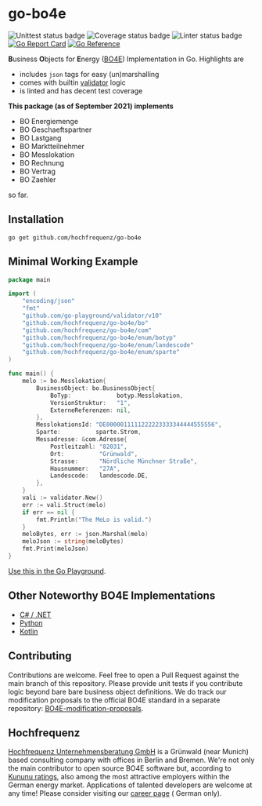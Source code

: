 # go-bo4e

![Unittest status badge](https://github.com/Hochfrequenz/go-bo4e/workflows/Unittests/badge.svg)
![Coverage status badge](https://github.com/Hochfrequenz/go-bo4e/workflows/coverage/badge.svg)
![Linter status badge](https://github.com/Hochfrequenz/go-bo4e/workflows/golangci-lint/badge.svg)
[![Go Report Card](https://goreportcard.com/badge/github.com/Hochfrequenz/go-bo4e)](https://goreportcard.com/report/github.com/Hochfrequenz/go-bo4e)
[![Go Reference](https://pkg.go.dev/badge/github.com/hochfrequenz/go-bo4e.svg)](https://pkg.go.dev/github.com/hochfrequenz/go-bo4e)

**B**usiness **O**bjects for **E**nergy ([BO4E](https://www.bo4e.de/)) Implementation in Go. Highlights are

- includes `json` tags for easy (un)marshalling
- comes with builtin [validator](https://github.com/go-playground/validator) logic
- is linted and has decent test coverage

**This package (as of September 2021) implements**

- BO Energiemenge
- BO Geschaeftspartner
- BO Lastgang
- BO Marktteilnehmer
- BO Messlokation
- BO Rechnung
- BO Vertrag
- BO Zaehler

so far.

## Installation

```
go get github.com/hochfrequenz/go-bo4e
```

## Minimal Working Example

```go
package main

import (
	"encoding/json"
	"fmt"
	"github.com/go-playground/validator/v10"
	"github.com/hochfrequenz/go-bo4e/bo"
	"github.com/hochfrequenz/go-bo4e/com"
	"github.com/hochfrequenz/go-bo4e/enum/botyp"
	"github.com/hochfrequenz/go-bo4e/enum/landescode"
	"github.com/hochfrequenz/go-bo4e/enum/sparte"
)

func main() {
	melo := bo.Messlokation{
		BusinessObject: bo.BusinessObject{
			BoTyp:             botyp.Messlokation,
			VersionStruktur:   "1",
			ExterneReferenzen: nil,
		},
		MesslokationsId: "DE0000011111222223333344444555556",
		Sparte:          sparte.Strom,
		Messadresse: &com.Adresse{
			Postleitzahl: "82031",
			Ort:          "Grünwald",
			Strasse:      "Nördliche Münchner Straße",
			Hausnummer:   "27A",
			Landescode:   landescode.DE,
		},
	}
	vali := validator.New()
	err := vali.Struct(melo)
	if err == nil {
		fmt.Println("The MeLo is valid.")
	}
	meloBytes, err := json.Marshal(melo)
	meloJson := string(meloBytes)
	fmt.Print(meloJson)
}
```

[Use this in the Go Playground](https://play.golang.org/p/sqiuCa9GQ8f).

## Other Noteworthy BO4E Implementations

- [C# / .NET](https://github.com/Hochfrequenz/BO4E-dotnet/)
- [Python](https://github.com/Hochfrequenz/BO4E-python/)
- [Kotlin](https://github.com/openEnWi/ktBO4E-lib)

## Contributing

Contributions are welcome. Feel free to open a Pull Request against the main branch of this repository. Please provide
unit tests if you contribute logic beyond bare bare business object definitions. We do track our modification proposals
to the official BO4E standard in a separate
repository: [BO4E-modification-proposals](https://github.com/Hochfrequenz/bo4e-modification-proposals).

## Hochfrequenz

[Hochfrequenz Unternehmensberatung GmbH](https://www.hochfrequenz.de) is a Grünwald (near Munich) based consulting
company with offices in Berlin and Bremen. We're not only the main contributor to open source BO4E software but,
according to [Kununu ratings](https://www.kununu.com/de/hochfrequenz-unternehmensberatung1), also among the most
attractive employers within the German energy market. Applications of talented developers are welcome at any time!
Please consider visiting
our [career page](https://www.hochfrequenz.de/index.php/karriere/aktuelle-stellenausschreibungen/full-stack-entwickler) (
German only).
